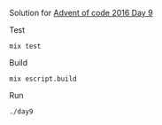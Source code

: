 Solution for [Advent of code 2016 Day 9](https://adventofcode.com/2016/day/9)

Test

```mix test```

Build

```mix escript.build```

Run

```./day9```
